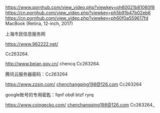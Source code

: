 https://www.pornhub.com/view_video.php?viewkey=ph60021b81060f8
https://cn.pornhub.com/view_video.php?viewkey=ph5b91b47b02eb6
https://cn.pornhub.com/view_video.php?viewkey=ph60f0a559617fd
MacBook (Retina, 12-inch, 2017)

上海市民信息服务网

https://www.962222.net/

Cc263264.


http://www.beian.gov.cn/ chencq Cc263264.

腾讯云服务器密码：Cc263264


https://www.zzsin.com/ chenchangqing198@126.com Cc263264

google账号的专用密匙：fqnf obdl btzf ryrq

https://www.coingecko.com/ chenchangqing198@126.com Cc263264_